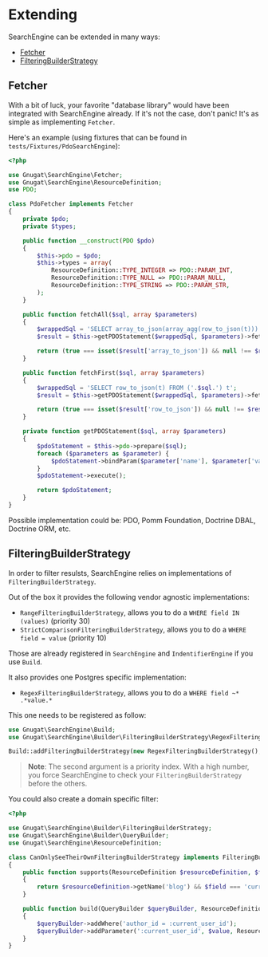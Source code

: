 # Extending

SearchEngine can be extended in many ways:

* [Fetcher](#fetcher)
* [FilteringBuilderStrategy](#filteringbuilderstrategy)

## Fetcher

With a bit of luck, your favorite "database library" would have been integrated
with SearchEngine already. If it's not the case, don't panic! It's as simple as
implementing `Fetcher`.

Here's an example (using fixtures that can be found in `tests/Fixtures/PdoSearchEngine`):

```php
<?php

use Gnugat\SearchEngine\Fetcher;
use Gnugat\SearchEngine\ResourceDefinition;
use PDO;

class PdoFetcher implements Fetcher
{
    private $pdo;
    private $types;

    public function __construct(PDO $pdo)
    {
        $this->pdo = $pdo;
        $this->types = array(
            ResourceDefinition::TYPE_INTEGER => PDO::PARAM_INT,
            ResourceDefinition::TYPE_NULL => PDO::PARAM_NULL,
            ResourceDefinition::TYPE_STRING => PDO::PARAM_STR,
        );
    }

    public function fetchAll($sql, array $parameters)
    {
        $wrappedSql = 'SELECT array_to_json(array_agg(row_to_json(t))) FROM ('.$sql.') t';
        $result = $this->getPDOStatement($wrappedSql, $parameters)->fetch(PDO::FETCH_ASSOC);

        return (true === isset($result['array_to_json']) && null !== $result['array_to_json']) ? $result['array_to_json'] : '[]';
    }

    public function fetchFirst($sql, array $parameters)
    {
        $wrappedSql = 'SELECT row_to_json(t) FROM ('.$sql.') t';
        $result = $this->getPDOStatement($wrappedSql, $parameters)->fetch(PDO::FETCH_ASSOC);

        return (true === isset($result['row_to_json']) && null !== $result['row_to_json']) ? $result['row_to_json'] : null;
    }

    private function getPDOStatement($sql, array $parameters)
    {
        $pdoStatement = $this->pdo->prepare($sql);
        foreach ($parameters as $parameter) {
            $pdoStatement->bindParam($parameter['name'], $parameter['value'], $this->types[$parameter['type']]);
        }
        $pdoStatement->execute();

        return $pdoStatement;
    }
}
```

Possible implementation could be: PDO, Pomm Foundation, Doctrine DBAL, Doctrine ORM, etc.

## FilteringBuilderStrategy

In order to filter resulsts, SearchEngine relies on implementations of `FilteringBuilderStrategy`.

Out of the box it provides the following vendor agnostic implementations:

* `RangeFilteringBuilderStrategy`, allows you to do a `WHERE field IN (values)` (priority 30)
* `StrictComparisonFilteringBuilderStrategy`, allows you to do a `WHERE field = value` (priority 10)

Those are already registered in `SearchEngine` and `IndentifierEngine` if you use `Build`.

It also provides one Postgres specific implementation:

* `RegexFilteringBuilderStrategy`, allows you to do a `WHERE field ~* .*value.*`

This one needs to be registered as follow:

```php
use Gnugat\SearchEngine\Build;
use Gnugat\SearchEngine\Builder\FilteringBuilderStrategy\RegexFilteringBuilderStrategy;

Build::addFilteringBuilderStrategy(new RegexFilteringBuilderStrategy(), 20);
```

> **Note**: The second argument is a priority index.
> With a high number, you force SearchEngine to check your `FilteringBuilderStrategy` before the others.

You could also create a domain specific filter:

```php
<?php

use Gnugat\SearchEngine\Builder\FilteringBuilderStrategy;
use Gnugat\SearchEngine\Builder\QueryBuilder;
use Gnugat\SearchEngine\ResourceDefinition;

class CanOnlySeeTheirOwnFilteringBuilderStrategy implements FilteringBuilderStrategy
{
    public function supports(ResourceDefinition $resourceDefinition, $field, $value)
    {
        return $resourceDefinition->getName('blog') && $field === 'current_user_id';
    }

    public function build(QueryBuilder $queryBuilder, ResourceDefinition $resourceDefinition, $field, $value)
    {
        $queryBuilder->addWhere('author_id = :current_user_id');
        $queryBuilder->addParameter(':current_user_id', $value, ResourceDefinition::TYPE_INTEGER);
    }
}
```
